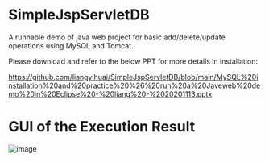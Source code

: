 # SimpleJspServletDB
A runnable demo of java web project for basic add/delete/update operations using MySQL and Tomcat.

Please download and refer to the below PPT for more details in installation:

https://github.com/liangyihuai/SimpleJspServletDB/blob/main/MySQL%20installation%20and%20practice%20%26%20run%20a%20Javeweb%20demo%20in%20Eclipse%20-%20liang%20-%2020201113.pptx

# GUI of the Execution Result
![image](https://user-images.githubusercontent.com/14246364/170906909-8c338668-2575-4182-bca5-6bc81c4ba045.png)
